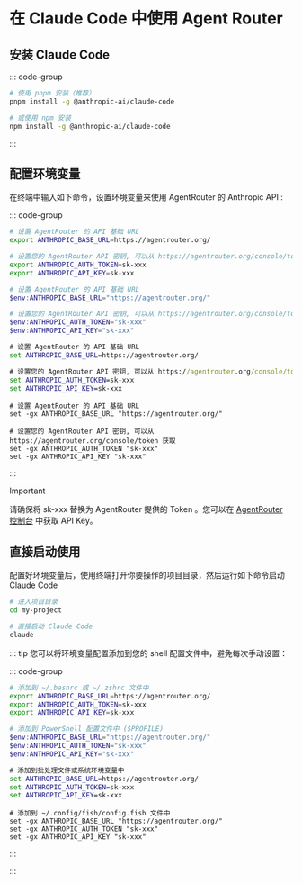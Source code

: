 # 在 Claude Code 中使用 Agent Router

## 安装 Claude Code

::: code-group

```bash [pnpm (推荐)]
# 使用 pnpm 安装（推荐）
pnpm install -g @anthropic-ai/claude-code
```

```bash [npm]
# 或使用 npm 安装
npm install -g @anthropic-ai/claude-code
```

:::
## 配置环境变量

在终端中输入如下命令，设置环境变量来使用 AgentRouter 的 Anthropic API :

::: code-group

```bash [Linux/macOS (bash/zsh)]
# 设置 AgentRouter 的 API 基础 URL
export ANTHROPIC_BASE_URL=https://agentrouter.org/

# 设置您的 AgentRouter API 密钥, 可以从 https://agentrouter.org/console/token 获取
export ANTHROPIC_AUTH_TOKEN=sk-xxx
export ANTHROPIC_API_KEY=sk-xxx
```

```powershell [Windows PowerShell]
# 设置 AgentRouter 的 API 基础 URL
$env:ANTHROPIC_BASE_URL="https://agentrouter.org/"

# 设置您的 AgentRouter API 密钥, 可以从 https://agentrouter.org/console/token 获取
$env:ANTHROPIC_AUTH_TOKEN="sk-xxx"
$env:ANTHROPIC_API_KEY="sk-xxx"
```

```cmd [Windows CMD]
# 设置 AgentRouter 的 API 基础 URL
set ANTHROPIC_BASE_URL=https://agentrouter.org/

# 设置您的 AgentRouter API 密钥, 可以从 https://agentrouter.org/console/token 获取
set ANTHROPIC_AUTH_TOKEN=sk-xxx
set ANTHROPIC_API_KEY=sk-xxx
```

```fish [Fish Shell]
# 设置 AgentRouter 的 API 基础 URL
set -gx ANTHROPIC_BASE_URL "https://agentrouter.org/"

# 设置您的 AgentRouter API 密钥, 可以从 https://agentrouter.org/console/token 获取
set -gx ANTHROPIC_AUTH_TOKEN "sk-xxx"
set -gx ANTHROPIC_API_KEY "sk-xxx"
```

:::

> [!IMPORTANT]
> 请确保将 sk-xxx 替换为 AgentRouter 提供的 Token 。您可以在 [AgentRouter 控制台](https://agentrouter.org/console/token ) 中获取 API Key。


## 直接启动使用

配置好环境变量后，使用终端打开你要操作的项目目录，然后运行如下命令启动 Claude Code

```bash
# 进入项目目录
cd my-project

# 直接启动 Claude Code
claude
```
::: tip
您可以将环境变量配置添加到您的 shell 配置文件中，避免每次手动设置：

::: code-group

```bash [Linux/macOS (bash/zsh)]
# 添加到 ~/.bashrc 或 ~/.zshrc 文件中
export ANTHROPIC_BASE_URL=https://agentrouter.org/
export ANTHROPIC_AUTH_TOKEN=sk-xxx
export ANTHROPIC_API_KEY=sk-xxx
```

```powershell [Windows PowerShell]
# 添加到 PowerShell 配置文件中 ($PROFILE)
$env:ANTHROPIC_BASE_URL="https://agentrouter.org/"
$env:ANTHROPIC_AUTH_TOKEN="sk-xxx"
$env:ANTHROPIC_API_KEY="sk-xxx"
```

```cmd [Windows CMD]
# 添加到批处理文件或系统环境变量中
set ANTHROPIC_BASE_URL=https://agentrouter.org/
set ANTHROPIC_AUTH_TOKEN=sk-xxx
set ANTHROPIC_API_KEY=sk-xxx
```

```fish [Fish Shell]
# 添加到 ~/.config/fish/config.fish 文件中
set -gx ANTHROPIC_BASE_URL "https://agentrouter.org/"
set -gx ANTHROPIC_AUTH_TOKEN "sk-xxx"
set -gx ANTHROPIC_API_KEY "sk-xxx"
```

:::

:::
